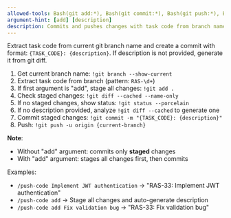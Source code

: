 ```yaml
---
allowed-tools: Bash(git add:*), Bash(git commit:*), Bash(git push:*), Bash(git branch:*), Bash(git diff:*)
argument-hint: [add] [description]
description: Commits and pushes changes with task code from branch name
---
```


Extract task code from current git branch name and create a commit with format: `{TASK_CODE}: {description}`. If description is not provided, generate it from git diff.

1. Get current branch name: `!git branch --show-current`
2. Extract task code from branch (pattern: `RAS-\d+`)
3. If first argument is "add", stage all changes: `!git add .`
4. Check staged changes: `!git diff --cached --name-only`
5. If no staged changes, show status: `!git status --porcelain`
6. If no description provided, analyze `!git diff --cached` to generate one
7. Commit staged changes: `!git commit -m "{TASK_CODE}: {description}"`
8. Push: `!git push -u origin {current-branch}`

**Note**:
- Without "add" argument: commits only **staged** changes
- With "add" argument: stages all changes first, then commits

Examples:
- `/push-code Implement JWT authentication` → "RAS-33: Implement JWT authentication"
- `/push-code add` → Stage all changes and auto-generate description
- `/push-code add Fix validation bug` → "RAS-33: Fix validation bug"